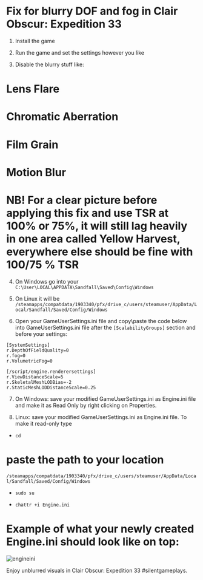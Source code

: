 # Fix for blurry DOF and fog in Clair Obscur: Expedition 33

1. Install the game

2. Run the game and set the settings however you like

3. Disable the blurry stuff like:

# Lens Flare

# Chromatic Aberration

# Film Grain

# Motion Blur

# NB! For a clear picture before applying this fix and use TSR at 100% or 75%, it will still lag heavily in one area called Yellow Harvest, everywhere else should be fine with 100/75 % TSR

4. On Windows go into your
``C:\User\LOCAL\APPDATA\Sandfall\Saved\Config\Windows``


5. On Linux it will be
``/steamapps/compatdata/1903340/pfx/drive_c/users/steamuser/AppData/Local/Sandfall/Saved/Config/Windows``

6. Open your GameUserSettings.ini file and copy\paste the code below into GameUserSettings.ini file after the ``[ScalabilityGroups]`` section and before your settings:

```
[SystemSettings]
r.DepthOfFieldQuality=0
r.fog=0
r.VolumetricFog=0

[/script/engine.renderersettings]
r.ViewDistanceScale=5
r.SkeletalMeshLODBias=-2
r.StaticMeshLODDistanceScale=0.25

```


7. On Windows: save your modified GameUserSettings.ini as Engine.ini file and make it as Read Only by right clicking on Properties.

8. Linux: save your modified GameUserSettings.ini as Engine.ini file. To make it read-only type
* ``cd`` 

# paste the path to your location
``/steamapps/compatdata/1903340/pfx/drive_c/users/steamuser/AppData/Local/Sandfall/Saved/Config/Windows``

* ``sudo su ``

* ``chattr +i Engine.ini``


# Example of what your newly created Engine.ini should look like on top:

![engineini](https://github.com/user-attachments/assets/faf9ef2d-1fd6-4328-be38-8a659a53e7a8)

Enjoy unblurred visuals in Clair Obscur: Expedition 33
#silentgameplays.

